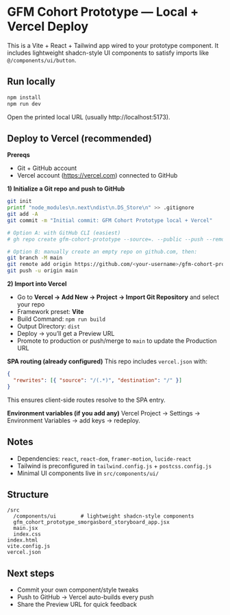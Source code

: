 # GFM Cohort Prototype — Local + Vercel Deploy

This is a Vite + React + Tailwind app wired to your prototype component. It includes lightweight shadcn-style UI components to satisfy imports like `@/components/ui/button`.

## Run locally
```bash
npm install
npm run dev
```
Open the printed local URL (usually http://localhost:5173).

## Deploy to Vercel (recommended)
**Prereqs**
- Git + GitHub account
- Vercel account (https://vercel.com) connected to GitHub

**1) Initialize a Git repo and push to GitHub**
```bash
git init
printf "node_modules\n.next\ndist\n.DS_Store\n" >> .gitignore
git add -A
git commit -m "Initial commit: GFM Cohort Prototype local + Vercel"

# Option A: with GitHub CLI (easiest)
# gh repo create gfm-cohort-prototype --source=. --public --push --remote=origin

# Option B: manually create an empty repo on github.com, then:
git branch -M main
git remote add origin https://github.com/<your-username>/gfm-cohort-prototype.git
git push -u origin main
```

**2) Import into Vercel**
- Go to **Vercel → Add New → Project → Import Git Repository** and select your repo
- Framework preset: **Vite**
- Build Command: `npm run build`
- Output Directory: `dist`
- Deploy → you’ll get a Preview URL
- Promote to production or push/merge to `main` to update the Production URL

**SPA routing (already configured)**
This repo includes `vercel.json` with:
```json
{
  "rewrites": [{ "source": "/(.*)", "destination": "/" }]
}
```
This ensures client-side routes resolve to the SPA entry.

**Environment variables (if you add any)**
Vercel Project → Settings → Environment Variables → add keys → redeploy.

## Notes
- Dependencies: `react`, `react-dom`, `framer-motion`, `lucide-react`
- Tailwind is preconfigured in `tailwind.config.js` + `postcss.config.js`
- Minimal UI components live in `src/components/ui/`

## Structure
```
/src
  /components/ui        # lightweight shadcn-style components
  gfm_cohort_prototype_smorgasbord_storyboard_app.jsx
  main.jsx
  index.css
index.html
vite.config.js
vercel.json
```

## Next steps
- Commit your own component/style tweaks
- Push to GitHub → Vercel auto-builds every push
- Share the Preview URL for quick feedback
```
